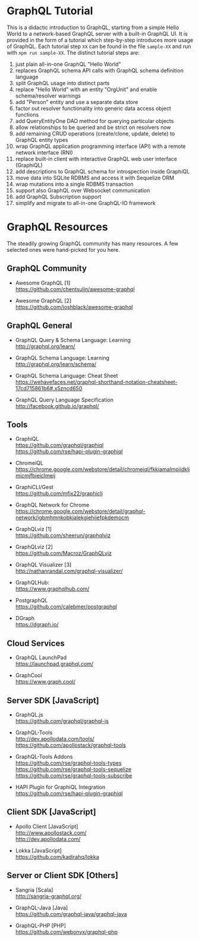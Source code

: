 
GraphQL Tutorial
================

This is a didactic introduction to GraphQL, starting from a simple Hello
World to a network-based GraphQL server with a built-in GraphQL UI.
It is provided in the form of a tutorial which step-by-step
introduces more usage of GraphQL. Each tutorial step `XX` can be found
in the file `sample-XX` and run with `npm run sample-XX`. The
distinct tutorial steps are:

1. just plain all-in-one GraphQL "Hello World"
2. replaces GraphQL schema API calls with GraphQL schema definition language
3. split GraphQL usage into distinct parts
4. replace "Hello World" with an entity "OrgUnit" and enable schema/resolver warnings
5. add "Person" entity and use a separate data store
6. factor out resolver functionality into generic data access object functions
7. add QueryEntityOne DAO method for querying particular objects
8. allow relationships to be queried and be strict on resolvers now
9. add remaining CRUD operations (create/clone, update, delete) to GraphQL entity types
10. wrap GraphQL application programming interface (API) with a remote network interface (RNI)
11. replace built-in client with interactive GraphQL web user interface (GraphiQL)
12. add descriptions to GraphQL schema for introspection inside GraphiQL
13. move data into SQLite RDBMS and access it with Sequelize ORM
14. wrap mutations into a single RDBMS transaction
15. support also GraphQL over Websocket communication
16. add GraphQL Subscription support
17. simplify and migrate to all-in-one GraphQL-IO framework

GraphQL Resources
=================

The steadily growing GraphQL community has many resources.
A few selected ones were hand-picked for you here.

GraphQL Community
-----------------

- Awesome GraphQL [1]<br/>
  https://github.com/chentsulin/awesome-graphql

- Awesome GraphQL [2]<br/>
  https://github.com/joshblack/awesome-graphql

GraphQL General
---------------

- GraphQL Query & Schema Language: Learning<br/>
  http://graphql.org/learn/

- GraphQL Schema Language: Learning<br/>
  http://graphql.org/learn/schema/

- GraphQL Schema Language: Cheat Sheet<br/>
  https://wehavefaces.net/graphql-shorthand-notation-cheatsheet-17cd715861b6#.x5zncd650

- GraphQL Query Language Specification<br/>
  http://facebook.github.io/graphql/

Tools
-----

- GraphiQL<br/>
  https://github.com/graphql/graphiql<br/>
  https://github.com/rse/hapi-plugin-graphiql

- ChromeiQL<br/>
  https://chrome.google.com/webstore/detail/chromeiql/fkkiamalmpiidkljmicmjfbieiclmeij

- GraphiCLI/Gest<br/>
  https://github.com/mfix22/graphicli

- GraphQL Network for Chrome<br/>
  https://chrome.google.com/webstore/detail/graphql-network/igbmhmnkobkjalekgiehijefpkdemocm

- GraphQLviz [1]<br/>
  https://github.com/sheerun/graphqlviz

- GraphQLviz [2]<br/>
  https://github.com/Macroz/GraphQLviz

- GraphQL Visualizer [3]<br/>
  http://nathanrandal.com/graphql-visualizer/

- GraphQLHub:<br/>
  https://www.graphqlhub.com/

- PostgraphQL<br/>
  https://github.com/calebmer/postgraphql

- DGraph<br/>
  https://dgraph.io/

Cloud Services
--------------

- GraphQL LaunchPad<br/>
  https://launchpad.graphql.com/

- GraphCool<br/>
  https://www.graph.cool/

Server SDK [JavaScript]
-----------------------

- GraphQL.js<br/>
  https://github.com/graphql/graphql-js

- GraphQL-Tools<br/>
  http://dev.apollodata.com/tools/<br/>
  https://github.com/apollostack/graphql-tools

- GraphQL-Tools Addons<br/>
  https://github.com/rse/graphql-tools-types<br/>
  https://github.com/rse/graphql-tools-sequelize<br/>
  https://github.com/rse/graphql-tools-subscribe

- HAPI Plugin for GraphiQL Integration<br/>
  https://github.com/rse/hapi-plugin-graphiql

Client SDK [JavaScript]
-----------------------

- Apollo Client [JavaScript]<br/>
  http://www.apollostack.com/<br/>
  http://dev.apollodata.com/

- Lokka [JavaScript]<br/>
  https://github.com/kadirahq/lokka

Server or Client SDK [Others]
-----------------------------

- Sangria [Scala]<br/>
  http://sangria-graphql.org/

- GraphQL-Java [Java]<br/>
  https://github.com/graphql-java/graphql-java

- GraphQL-PHP [PHP]<br/>
  https://github.com/webonyx/graphql-php

